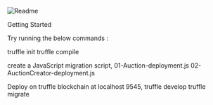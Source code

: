 
![Readme](https://github.com/Poovarasi5603/Decentralized-Auction/assets/155304678/1685ae40-446a-463c-8ed3-33c8674bf48f)

Getting Started

Try running the below commands :

truffle init
truffle compile

create a JavaScript migration script,
01-Auction-deployment.js
02-AuctionCreator-deployment.js

Deploy on truffle blockchain at localhost 9545,
truffle develop
truffle migrate
